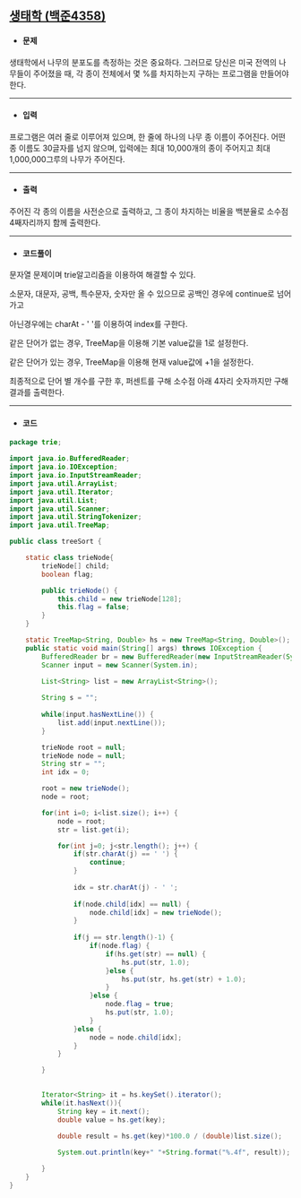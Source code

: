 ## [생태학 (백준4358)](https://www.acmicpc.net/problem/4358)

- #### 문제

생태학에서 나무의 분포도를 측정하는 것은 중요하다. 그러므로 당신은 미국 전역의 나무들이 주어졌을 때, 각 종이 전체에서 몇 %를 차지하는지 구하는 프로그램을 만들어야 한다.

---



- #### 입력

프로그램은 여러 줄로 이루어져 있으며, 한 줄에 하나의 나무 종 이름이 주어진다. 어떤 종 이름도 30글자를 넘지 않으며, 입력에는 최대 10,000개의 종이 주어지고 최대 1,000,000그루의 나무가 주어진다.

---



- #### 출력

주어진 각 종의 이름을 사전순으로 출력하고, 그 종이 차지하는 비율을 백분율로 소수점 4째자리까지 함께 출력한다.

---



- #### 코드풀이

문자열 문제이며 trie알고리즘을 이용하여 해결할 수 있다.



소문자, 대문자, 공백, 특수문자, 숫자만 올 수 있으므로 공백인 경우에 continue로 넘어가고

아닌경우에는 charAt - ' '를 이용하여 index를 구한다.

같은 단어가 없는 경우, TreeMap을 이용해 기본 value값을 1로 설정한다.

같은 단어가 있는 경우, TreeMap을 이용해 현재 value값에 +1을 설정한다.

최종적으로 단어 별 개수를 구한 후, 퍼센트를 구해 소수점 아래 4자리 숫자까지만 구해 결과를 출력한다.

---



- #### 코드

```java
package trie;

import java.io.BufferedReader;
import java.io.IOException;
import java.io.InputStreamReader;
import java.util.ArrayList;
import java.util.Iterator;
import java.util.List;
import java.util.Scanner;
import java.util.StringTokenizer;
import java.util.TreeMap;

public class treeSort {

	static class trieNode{
		trieNode[] child;
		boolean flag;

		public trieNode() {
			this.child = new trieNode[128];
			this.flag = false;
		}
	}

	static TreeMap<String, Double> hs = new TreeMap<String, Double>();
	public static void main(String[] args) throws IOException {
		BufferedReader br = new BufferedReader(new InputStreamReader(System.in));
		Scanner input = new Scanner(System.in);		

		List<String> list = new ArrayList<String>();
		
		String s = "";
		
		while(input.hasNextLine()) {
			list.add(input.nextLine());
		}

		trieNode root = null;
		trieNode node = null;
		String str = "";
		int idx = 0;

		root = new trieNode();
		node = root;

		for(int i=0; i<list.size(); i++) {
			node = root;
			str = list.get(i);

			for(int j=0; j<str.length(); j++) {
				if(str.charAt(j) == ' ') {
					continue;
				}
				
				idx = str.charAt(j) - ' ';
				
				if(node.child[idx] == null) {
					node.child[idx] = new trieNode();
				}
				
				if(j == str.length()-1) {
					if(node.flag) {
						if(hs.get(str) == null) {
							hs.put(str, 1.0);
						}else {
							hs.put(str, hs.get(str) + 1.0);
						}
					}else {
						node.flag = true;
						hs.put(str, 1.0);
					}
				}else {
					node = node.child[idx];
				}
			}

		}

		
		Iterator<String> it = hs.keySet().iterator();
		while(it.hasNext()){
			String key = it.next();
			double value = hs.get(key);
			
			double result = hs.get(key)*100.0 / (double)list.size();

			System.out.println(key+" "+String.format("%.4f", result));

		}
	}
}
```